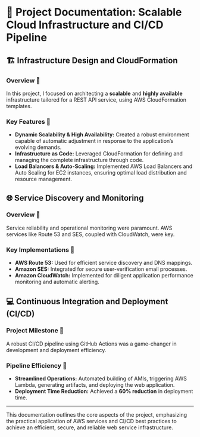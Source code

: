 # 🚀 Project Documentation: Scalable Cloud Infrastructure and CI/CD Pipeline

## 🏗️ Infrastructure Design and CloudFormation

### Overview 📖
In this project, I focused on architecting a **scalable** and **highly available** infrastructure tailored for a REST API service, using AWS CloudFormation templates.

### Key Features 🔑
- **Dynamic Scalability & High Availability:** Created a robust environment capable of automatic adjustment in response to the application’s evolving demands.
- **Infrastructure as Code:** Leveraged CloudFormation for defining and managing the complete infrastructure through code.
- **Load Balancers & Auto-Scaling:** Implemented AWS Load Balancers and Auto Scaling for EC2 instances, ensuring optimal load distribution and resource management.

## 🌐 Service Discovery and Monitoring

### Overview 📖
Service reliability and operational monitoring were paramount. AWS services like Route 53 and SES, coupled with CloudWatch, were key.

### Key Implementations 🔧
- **AWS Route 53:** Used for efficient service discovery and DNS mappings.
- **Amazon SES:** Integrated for secure user-verification email processes.
- **Amazon CloudWatch:** Implemented for diligent application performance monitoring and automatic alerting.

## 💻 Continuous Integration and Deployment (CI/CD)

### Project Milestone 🌟
A robust CI/CD pipeline using GitHub Actions was a game-changer in development and deployment efficiency.

### Pipeline Efficiency 🚀
- **Streamlined Operations:** Automated building of AMIs, triggering AWS Lambda, generating artifacts, and deploying the web application.
- **Deployment Time Reduction:** Achieved a **60% reduction** in deployment time.

---

This documentation outlines the core aspects of the project, emphasizing the practical application of AWS services and CI/CD best practices to achieve an efficient, secure, and reliable web service infrastructure.
